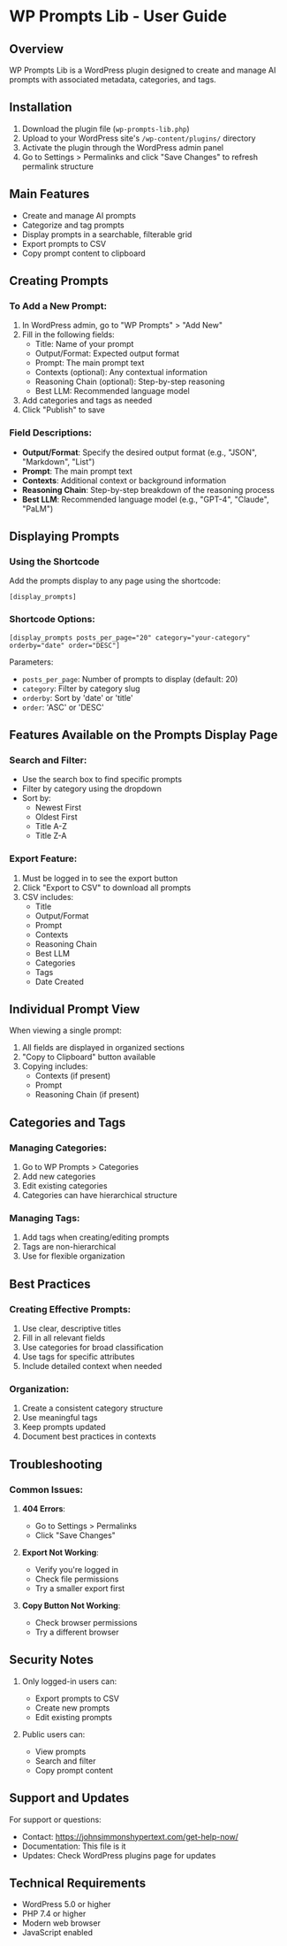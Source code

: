 # WP Prompts Lib - User Guide

## Overview
WP Prompts Lib is a WordPress plugin designed to create and manage AI prompts with associated metadata, categories, and tags.

## Installation
1. Download the plugin file (`wp-prompts-lib.php`)
2. Upload to your WordPress site's `/wp-content/plugins/` directory
3. Activate the plugin through the WordPress admin panel
4. Go to Settings > Permalinks and click "Save Changes" to refresh permalink structure

## Main Features
- Create and manage AI prompts
- Categorize and tag prompts
- Display prompts in a searchable, filterable grid
- Export prompts to CSV
- Copy prompt content to clipboard

## Creating Prompts

### To Add a New Prompt:
1. In WordPress admin, go to "WP Prompts" > "Add New"
2. Fill in the following fields:
   - Title: Name of your prompt
   - Output/Format: Expected output format
   - Prompt: The main prompt text
   - Contexts (optional): Any contextual information
   - Reasoning Chain (optional): Step-by-step reasoning
   - Best LLM: Recommended language model
3. Add categories and tags as needed
4. Click "Publish" to save

### Field Descriptions:
- **Output/Format**: Specify the desired output format (e.g., "JSON", "Markdown", "List")
- **Prompt**: The main prompt text
- **Contexts**: Additional context or background information
- **Reasoning Chain**: Step-by-step breakdown of the reasoning process
- **Best LLM**: Recommended language model (e.g., "GPT-4", "Claude", "PaLM")

## Displaying Prompts

### Using the Shortcode
Add the prompts display to any page using the shortcode:
```
[display_prompts]
```

### Shortcode Options:
```
[display_prompts posts_per_page="20" category="your-category" orderby="date" order="DESC"]
```

Parameters:
- `posts_per_page`: Number of prompts to display (default: 20)
- `category`: Filter by category slug
- `orderby`: Sort by 'date' or 'title'
- `order`: 'ASC' or 'DESC'

## Features Available on the Prompts Display Page

### Search and Filter:
- Use the search box to find specific prompts
- Filter by category using the dropdown
- Sort by:
  - Newest First
  - Oldest First
  - Title A-Z
  - Title Z-A

### Export Feature:
1. Must be logged in to see the export button
2. Click "Export to CSV" to download all prompts
3. CSV includes:
   - Title
   - Output/Format
   - Prompt
   - Contexts
   - Reasoning Chain
   - Best LLM
   - Categories
   - Tags
   - Date Created

## Individual Prompt View

When viewing a single prompt:
1. All fields are displayed in organized sections
2. "Copy to Clipboard" button available
3. Copying includes:
   - Contexts (if present)
   - Prompt
   - Reasoning Chain (if present)

## Categories and Tags

### Managing Categories:
1. Go to WP Prompts > Categories
2. Add new categories
3. Edit existing categories
4. Categories can have hierarchical structure

### Managing Tags:
1. Add tags when creating/editing prompts
2. Tags are non-hierarchical
3. Use for flexible organization

## Best Practices

### Creating Effective Prompts:
1. Use clear, descriptive titles
2. Fill in all relevant fields
3. Use categories for broad classification
4. Use tags for specific attributes
5. Include detailed context when needed

### Organization:
1. Create a consistent category structure
2. Use meaningful tags
3. Keep prompts updated
4. Document best practices in contexts

## Troubleshooting

### Common Issues:
1. **404 Errors**: 
   - Go to Settings > Permalinks
   - Click "Save Changes"

2. **Export Not Working**:
   - Verify you're logged in
   - Check file permissions
   - Try a smaller export first

3. **Copy Button Not Working**:
   - Check browser permissions
   - Try a different browser

## Security Notes

1. Only logged-in users can:
   - Export prompts to CSV
   - Create new prompts
   - Edit existing prompts

2. Public users can:
   - View prompts
   - Search and filter
   - Copy prompt content

## Support and Updates

For support or questions:
- Contact: https://johnsimmonshypertext.com/get-help-now/
- Documentation: This file is it
- Updates: Check WordPress plugins page for updates

## Technical Requirements

- WordPress 5.0 or higher
- PHP 7.4 or higher
- Modern web browser
- JavaScript enabled

